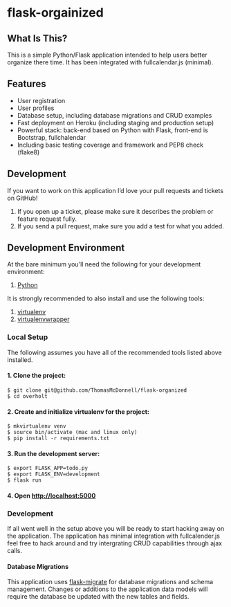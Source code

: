 # flask-orgainized

What Is This?
-------------

This is a simple Python/Flask application intended to help users better organize there time. It has been integrated with fullcalendar.js (minimal).  

## Features
* User registration 
* User profiles
* Database setup, including database migrations and CRUD examples
* Fast deployment on Heroku (including staging and production setup)
* Powerful stack: back-end based on Python with Flask, front-end is Bootstrap, fullchalendar
* Including basic testing coverage and framework and PEP8 check (flake8)


Development
-----------

If you want to work on this application I’d love your pull requests and tickets on GitHub!

1. If you open up a ticket, please make sure it describes the problem or feature request fully.
2. If you send a pull request, make sure you add a test for what you added.

## Development Environment

At the bare minimum you'll need the following for your development environment:

1. [Python](http://www.python.org/)

It is strongly recommended to also install and use the following tools:

1. [virtualenv](https://python-guide.readthedocs.org/en/latest/dev/virtualenvs/#virtualenv)
2. [virtualenvwrapper](https://python-guide.readthedocs.org/en/latest/dev/virtualenvs/#virtualenvwrapper)

### Local Setup

The following assumes you have all of the recommended tools listed above installed.

#### 1. Clone the project:

    $ git clone git@github.com/ThomasMcDonnell/flask-organized
    $ cd overholt

#### 2. Create and initialize virtualenv for the project:

    $ mkvirtualenv venv
    $ source bin/activate (mac and linux only)
    $ pip install -r requirements.txt

#### 3. Run the development server:

    $ export FLASK_APP=todo.py
    $ export FLASK_ENV=development
    $ flask run

#### 4. Open [http://localhost:5000](http://localhost:5000)


### Development

If all went well in the setup above you will be ready to start hacking away on
the application. The application has minimal integration with fullcalender.js feel free 
to hack around and try intergrating CRUD capabilities through ajax calls. 

#### Database Migrations

This application uses [flask-migrate](http://flask-migrate.readthedocs.org/) for database
migrations and schema management. Changes or additions to the application data
models will require the database be updated with the new tables and fields.


